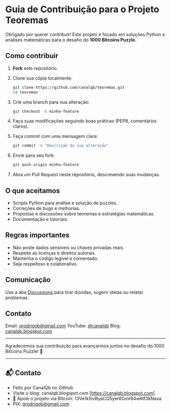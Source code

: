 # Guia de Contribuição para o Projeto Teoremas

Obrigado por querer contribuir! Este projeto é focado em soluções Python e análises matemáticas para o desafio do **1000 Bitcoins Puzzle**.

## Como contribuir

1. **Fork** este repositório.  
2. Clone sua cópia localmente:
   ```bash
   git clone https://github.com/canalqb/teoremas.git
   cd teoremas


3. Crie uma branch para sua alteração:

   ```bash
   git checkout -b minha-feature
   ```
4. Faça suas modificações seguindo boas práticas (PEP8, comentários claros).
5. Faça commit com uma mensagem clara:

   ```bash
   git commit -m "Descrição da sua alteração"
   ```
6. Envie para seu fork:

   ```bash
   git push origin minha-feature
   ```
7. Abra um Pull Request neste repositório, descrevendo suas mudanças.

## O que aceitamos

* Scripts Python para análise e solução de puzzles.
* Correções de bugs e melhorias.
* Propostas e discussões sobre teoremas e estratégias matemáticas.
* Documentação e tutoriais.

## Regras importantes

* Não poste dados sensíveis ou chaves privadas reais.
* Respeite as licenças e direitos autorais.
* Mantenha o código legível e comentado.
* Seja respeitoso e colaborativo.

## Comunicação

Use a aba [Discussions](https://github.com/canalqb/teoremas/discussions) para tirar dúvidas, sugerir ideias ou relatar problemas.

## Contato

Email: [qrodrigob@gmail.com](mailto:qrodrigob@gmail.com)
YouTube: [@canalqb](https://www.youtube.com/@canalqb)
Blog: [canalqb.blogspot.com](https://canalqb.blogspot.com)

---

Agradecemos sua contribuição para avançarmos juntos no desafio do 1000 Bitcoins Puzzle! 🚀

---
  
## 📬 Contato

* Feito por CanalQb no GitHub 
* Visite o blog: canalqb.blogspot.com [https://canalqb.blogspot.com]
* 💸 Apoie o projeto via Bitcoin: 13Ve1k5ivByaCQ5yer6GoV84wAtf3kNava
* PIX: qrodrigob@gmail.com
